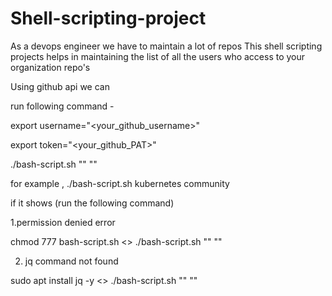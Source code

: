 # Shell-scripting-project

As a devops engineer we have to maintain a lot of repos 
This shell scripting projects helps in maintaining the list of all the users who access to your organization repo's

Using github api we can 

run following command -

export username="<your_github_username>"

export token="<your_github_PAT>"

./bash-script.sh "<your-organization-name>" "<repo-name>"


for example , ./bash-script.sh kubernetes community



if it shows  (run the following command)
 
1.permission denied error 

chmod 777 bash-script.sh
<>
./bash-script.sh "<your-organization-name>" "<repo-name>"

2. jq command not found

sudo apt install jq -y
<>
./bash-script.sh "<your-organization-name>" "<repo-name>"
